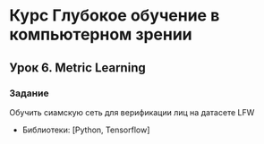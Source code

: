 # Курс Глубокое обучение в компьютерном зрении

## Урок 6. Metric Learning

### Задание
Обучить сиамскую сеть для верификации лиц на датасете LFW
* Библиотеки: [Python, Tensorflow]

